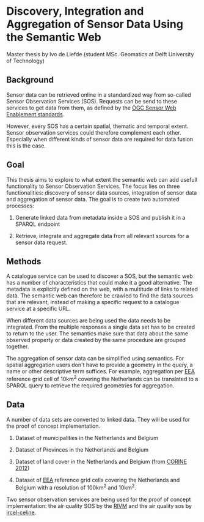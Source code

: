 # Discovery, Integration and Aggregation of Sensor Data Using the Semantic Web
Master thesis by Ivo de Liefde (student MSc. Geomatics at Delft University of Technology)

## Background
Sensor data can be retrieved online in a standardized way from so-called Sensor Observation Services (SOS). Requests can be send to these services to get data from them, as defined by the [OGC Sensor Web Enablement standards](http://www.opengeospatial.org/projects/groups/sensorwebdwg). 

However, every SOS has a certain spatial, thematic and temporal extent. Sensor observation services could therefore complement each other. Especially when different kinds of sensor data are required for data fusion this is the case.   

## Goal
This thesis aims to explore to what extent the semantic web can add usefull functionality to Sensor Observation Services. The focus lies on three functionalities: discovery of sensor data sources, integration of sensor data and aggregation of sensor data. The goal is to create two automated processes: 

1. Generate linked data from metadata inside a SOS and publish it in a SPARQL endpoint 

2. Retrieve, integrate and aggregate data from all relevant sources for a sensor data request.    

## Methods
A catalogue service can be used to discover a SOS, but the semantic web has a number of characteristics that could make it a good alternative. The metadata is explicitly defined on the web, with a multitude of links to related data. The semantic web can therefore be crawled to find the data sources that are relevant, instead of making a specific request to a catalogue service at a specific URL. 

When different data sources are being used the data needs to be integrated. From the multiple responses a single data set has to be created to return to the user. The semantics make sure that data about the same observed property or data created by the same procedure are grouped together. 

The aggregation of sensor data can be simplified using semantics. For spatial aggregation users don't have to provide a geometry in the query, a name or other descriptive term suffices. For example, aggregation per [EEA](http://www.eea.europa.eu/data-and-maps/data/eea-reference-grids) reference grid cell of 10km<sup>2</sup> covering the Netherlands can be translated to a SPARQL query to retrieve the required geometries for aggregation.

## Data
A number of data sets are converted to linked data. They will be used for the proof of concept implementation. 

1. Dataset of municipalities in the Netherlands and Belgium 

2. Dataset of Provinces in the Netherlands and Belgium 

3. Dataset of land cover in the Netherlands and Belgium (from [CORINE 2012](http://land.copernicus.eu/pan-european/corine-land-cover/clc-2012))

4. Dataset of [EEA](http://www.eea.europa.eu/data-and-maps/data/eea-reference-grids) reference grid cells covering the Netherlands and Belgium with a resolution of 100km<sup>2</sup> and 10km<sup>2</sup>. 

Two sensor observation services are being used for the proof of concept implementation: the air quality SOS by the [RIVM](http://www.lml.rivm.nl/) and the air quality sos by [ircel-celine](http://www.irceline.be/). 
